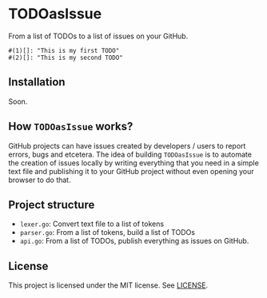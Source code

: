 # TODOasIssue
From a list of TODOs to a list of issues on your GitHub.

```
#(1)[]: "This is my first TODO"
#(2)[]: "This is my second TODO"
```

## Installation
Soon.

## How `TODOasIssue` works?
GitHub projects can have issues created by developers / users to report errors, bugs and etcetera. The idea of building `TODOasIssue` is to automate the creation of issues locally by writing everything that you need in a simple text file and publishing it to your GitHub project without even opening your browser to do that.

## Project structure

- `lexer.go`: Convert text file to a list of tokens
- `parser.go`: From a list of tokens, build a list of TODOs
- `api.go`: From a list of TODOs, publish everything as issues on GitHub.

## License
This project is licensed under the MIT license. See [LICENSE](LICENSE).
